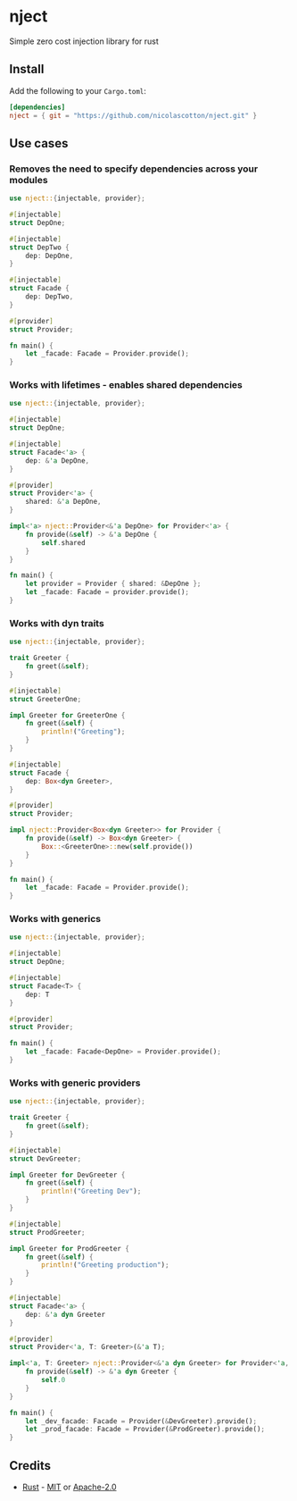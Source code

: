 # nject
Simple zero cost injection library for rust
## Install
Add the following to your `Cargo.toml`:
```toml
[dependencies]
nject = { git = "https://github.com/nicolascotton/nject.git" }
```
## Use cases
### Removes the need to specify dependencies across your modules
```rust
use nject::{injectable, provider};

#[injectable]
struct DepOne;

#[injectable]
struct DepTwo {
    dep: DepOne,
}

#[injectable]
struct Facade {
    dep: DepTwo,
}

#[provider]
struct Provider;

fn main() {
    let _facade: Facade = Provider.provide();
}

```
### Works with lifetimes - enables shared dependencies
```rust
use nject::{injectable, provider};

#[injectable]
struct DepOne;

#[injectable]
struct Facade<'a> {
    dep: &'a DepOne,
}

#[provider]
struct Provider<'a> {
    shared: &'a DepOne,
}

impl<'a> nject::Provider<&'a DepOne> for Provider<'a> {
    fn provide(&self) -> &'a DepOne {
        self.shared
    }
}

fn main() {
    let provider = Provider { shared: &DepOne };
    let _facade: Facade = provider.provide();
}

```
### Works with dyn traits
```rust
use nject::{injectable, provider};

trait Greeter {
    fn greet(&self);
}

#[injectable]
struct GreeterOne;

impl Greeter for GreeterOne {
    fn greet(&self) {
        println!("Greeting");
    }
}

#[injectable]
struct Facade {
    dep: Box<dyn Greeter>,
}

#[provider]
struct Provider;

impl nject::Provider<Box<dyn Greeter>> for Provider {
    fn provide(&self) -> Box<dyn Greeter> {
        Box::<GreeterOne>::new(self.provide())
    }
}

fn main() {
    let _facade: Facade = Provider.provide();
}

```
### Works with generics
```rust
use nject::{injectable, provider};

#[injectable]
struct DepOne;

#[injectable]
struct Facade<T> {
    dep: T
}

#[provider]
struct Provider;

fn main() {
    let _facade: Facade<DepOne> = Provider.provide();
}

```
### Works with generic providers
```rust
use nject::{injectable, provider};

trait Greeter {
    fn greet(&self);
}

#[injectable]
struct DevGreeter;

impl Greeter for DevGreeter {
    fn greet(&self) {
        println!("Greeting Dev");
    }
}

#[injectable]
struct ProdGreeter;

impl Greeter for ProdGreeter {
    fn greet(&self) {
        println!("Greeting production");
    }
}

#[injectable]
struct Facade<'a> {
    dep: &'a dyn Greeter 
}

#[provider]
struct Provider<'a, T: Greeter>(&'a T);

impl<'a, T: Greeter> nject::Provider<&'a dyn Greeter> for Provider<'a, T> {
    fn provide(&self) -> &'a dyn Greeter {
        self.0
    }
}

fn main() {
    let _dev_facade: Facade = Provider(&DevGreeter).provide();
    let _prod_facade: Facade = Provider(&ProdGreeter).provide();
}
```
## Credits
- [Rust](https://github.com/rust-lang/rust) - [MIT](https://github.com/rust-lang/rust/blob/master/LICENSE-MIT) or [Apache-2.0](https://github.com/rust-lang/rust/blob/master/LICENSE-APACHE)
